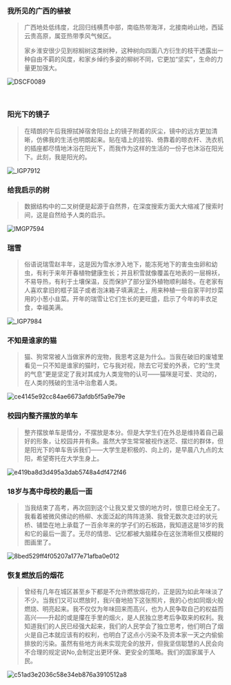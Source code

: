 ###  我所见的广西的植被

>  广西地处低纬度，北回归线横贯中部，南临热带海洋，北接南岭山地，西延云贵高原，属亚热带季风气候区。
>
> 家乡淮安很少见到棕榈树这类树种，这种树向四面八方衍生的枝干透露出一种自由不羁的风度，和家乡绰约多姿的柳树不同，它更加“坚实”，生命的力量更加强大。

![DSCF0089](/Users/apple/Desktop/picture/DSCF0089.jpg)

​	

### 阳光下的镜子

> 在晴朗的午后我擦拭掉宿舍阳台上的镜子附着的灰尘，镜中的远方更加清晰，仿佛我的生活也明朗起来。贴在墙上的挂钩、倚靠着的晾衣杆、洗衣机的插座都尽情地沐浴在阳光下，而我作为这样的生活的一份子也沐浴在阳光下。此刻，我是阳光的。

![_IGP7912](/Users/apple/Desktop/picture/_IGP7912.jpg)





### 给我启示的树

> 数据结构中的二叉树便是起源于自然界，在深度搜索方面大大缩减了搜索时间，这是自然给予人类的启示。

![IMGP7594](/Users/apple/Desktop/picture/IMGP7594.jpg)





### 瑞雪

> 俗语说瑞雪赵丰年，这是因为雪水渗入地下，能冻死地下的害虫虫卵和幼虫，有利于来年开春植物健康生长；并且积雪就像覆盖在地表的一层棉袄，不易导热，有利于土壤保温，反而保护了部分室外植物顺利越冬。在老家有人喜欢拿旧的框子篮子或者泡沫箱子填满泥土，用来种植一些自家平时炒菜用的小葱小韭菜。开年的瑞雪让它们生长的更旺盛，启示了今年的丰衣足食，幸福美满。

![_IGP7984](/Users/apple/Desktop/picture/_IGP7984.jpg)





### 不知是谁家的猫

> 猫、狗常常被人当做家养的宠物，我思考这是为什么。当我在破旧的废墟里看见一只不知是谁家的猫时，它与我对视，除去它可爱的外表，它的“生灵的气息”更是坚定了我对其成为人类宠物的认可——猫咪是可爱、灵动的，在人类的残破的生活中治愈着人类。

![ce4145e92cc84ae6673afdb5f5a9e79e](/Users/apple/Desktop/picture/ce4145e92cc84ae6673afdb5f5a9e79e.jpg)





### 校园内整齐摆放的单车

> 整齐摆放单车是情分，不摆放是本分。但是大学生们在外总是维持着自己最好的形象，让校园井井有条。虽然大学生常常被视作迷茫、摆烂的群体，但是阳光下的单车告诉我们——大学生是积极的、向上的，是早晨八九点的太阳，希望寄托在大学生身上。

![e419ba8d3d495a3dab5748a4df472f46](/Users/apple/Desktop/picture/e419ba8d3d495a3dab5748a4df472f46.jpg)





### 18岁与高中母校的最后一面

> 当我结束了高考，再次回到这个让我又爱又恨的地方时，恨意已经全无了。我看着被微风佛动的杨柳、水面泛起的阵阵涟漪、我曾无数次走过的状元桥、铺垫在地上承载了一百余年来的学子们的石板路，我知道这是18岁的我和它的最后一面了。无尽的情思、记忆都被大脑糅杂在这张清晰但又模糊的图画里了。

![8bed529ff4f05207a177e71afba0e012](/Users/apple/Desktop/picture/8bed529ff4f05207a177e71afba0e012.jpg)





### 恢复燃放后的烟花

> 曾经有几年在城区甚至乡下都是不允许燃放烟花的，正是因为如此年味淡了不少。当我们又可以燃放时，我兴奋地拍下这张照片，我的心也如同烟火般燃烧、明亮起来。我不仅仅为年味回来而高兴，也为人民争取自己的权益而高兴——升起的或是攥在手里的烟火，是人民独立思考后争取来的权利。我知道我们的人民已经强大起来，我们的人民学会了独立思考，他们明白了烟火是自己本就应该有的权利，也明白了这点小污染不及资本家一天之内偷偷排放的污染。虽然有些地方尚未实现完全的放开，但我坚信聪慧的人民会向不合理的规定说No,会制定出更环保、更安全的策略。我们的国家属于人民。

![c51ad3e2036c58e34eb876a3910512a8](/Users/apple/Desktop/picture/c51ad3e2036c58e34eb876a3910512a8.jpg)